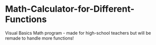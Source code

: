 # Math-Calculator-for-Different-Functions
Visual Basics Math program - made for high-school teachers but will be remade to handle more functions!
